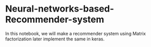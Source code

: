 # Neural-networks-based-Recommender-system
In this notebook, we will make a recommender system using Matrix factorization later implement the same in keras.
